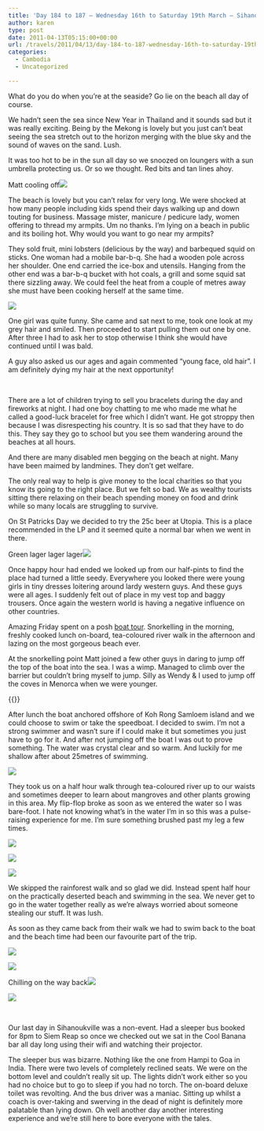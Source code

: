 ```yaml
---
title: 'Day 184 to 187 – Wednesday 16th to Saturday 19th March – Sihanoukville'
author: karen
type: post
date: 2011-04-13T05:15:00+00:00
url: /travels/2011/04/13/day-184-to-187-wednesday-16th-to-saturday-19th-march-sihanoukville/
categories:
  - Cambodia
  - Uncategorized

---
```

What do you do when you’re at the seaside? Go lie on the beach all day of course.

We hadn’t seen the sea since New Year in Thailand and it sounds sad but it was really exciting. Being by the Mekong is lovely but you just can’t beat seeing the sea stretch out to the horizon merging with the blue sky and the sound of waves on the sand. Lush.

It was too hot to be in the sun all day so we snoozed on loungers with a sun umbrella protecting us. Or so we thought. Red bits and tan lines ahoy. 

Matt cooling off![](/travels-wp-content/uploads/2011/04/P1050713.jpg)

The beach is lovely but you can’t relax for very long. We were shocked at how many people including kids spend their days walking up and down touting for business. Massage mister, manicure / pedicure lady, women offering to thread my armpits. Um no thanks. I’m lying on a beach in public and its boiling hot. Why would you want to go near my armpits? 

They sold fruit, mini lobsters (delicious by the way) and barbequed squid on sticks. One woman had a mobile bar-b-q. She had a wooden pole across her shoulder. One end carried the ice-box and utensils. Hanging from the other end was a bar-b-q bucket with hot coals, a grill and some squid sat there sizzling away. We could feel the heat from a couple of metres away she must have been cooking herself at the same time.

![](/travels-wp-content/uploads/2011/04/P1050707.jpg)

One girl was quite funny. She came and sat next to me, took one look at my grey hair and smiled. Then proceeded to start pulling them out one by one. After three I had to ask her to stop otherwise I think she would have continued until I was bald.

A guy also asked us our ages and again commented “young face, old hair”. I am definitely dying my hair at the next opportunity!

&nbsp;

There are a lot of children trying to sell you bracelets during the day and fireworks at night. I had one boy chatting to me who made me what he called a good-luck bracelet for free which I didn’t want. He got stroppy then because I was disrespecting his country. It is so sad that they have to do this. They say they go to school but you see them wandering around the beaches at all hours. 

And there are many disabled men begging on the beach at night. Many have been maimed by landmines. They don’t get welfare. 

The only real way to help is give money to the local charities so that you know its going to the right place. But we felt so bad. We as wealthy tourists sitting there relaxing on their beach spending money on food and drink while so many locals are struggling to survive.

On St Patricks Day we decided to try the 25c beer at Utopia. This is a place recommended in the LP and it seemed quite a normal bar when we went in there. 

Green lager lager lager![](/travels-wp-content/uploads/2011/04/P1050716.jpg)

Once happy hour had ended we looked up from our half-pints to find the place had turned a little seedy. Everywhere you looked there were young girls in tiny dresses loitering around lardy western guys. And these guys were all ages. I suddenly felt out of place in my vest top and baggy trousers. Once again the western world is having a negative influence on other countries. 


Amazing Friday spent on a posh [boat tour][4]. Snorkelling in the morning, freshly cooked lunch on-board, tea-coloured river walk in the afternoon and lazing on the most gorgeous beach ever.

At the snorkelling point Matt joined a few other guys in daring to jump off the top of the boat into the sea. I was a wimp. Managed to climb over the barrier but couldn’t bring myself to jump. Silly as Wendy & I used to jump off the coves in Menorca when we were younger. 

{{<youtube XKh2DSdeiEg>}}

After lunch the boat anchored offshore of Koh Rong Samloem island and we could choose to swim or take the speedboat. I decided to swim. I’m not a strong swimmer and wasn’t sure if I could make it but sometimes you just have to go for it. And after not jumping off the boat I was out to prove something. The water was crystal clear and so warm. And luckily for me shallow after about 25metres of swimming. 

![](/travels-wp-content/uploads/2011/04/IMG_3686.jpg)

They took us on a half hour walk through tea-coloured river up to our waists and sometimes deeper to learn about mangroves and other plants growing in this area. My flip-flop broke as soon as we entered the water so I was bare-foot. I hate not knowing what’s in the water I’m in so this was a pulse-raising experience for me. I’m sure something brushed past my leg a few times.

![](/travels-wp-content/uploads/2011/04/P1050742.jpg)

![](/travels-wp-content/uploads/2011/04/P1050749.jpg)

![](/travels-wp-content/uploads/2011/04/IMG_3697.jpg)

We skipped the rainforest walk and so glad we did. Instead spent half hour on the practically deserted beach and swimming in the sea. We never get to go in the water together really as we’re always worried about someone stealing our stuff. It was lush. 

As soon as they came back from their walk we had to swim back to the boat and the beach time had been our favourite part of the trip.

![](/travels-wp-content/uploads/2011/04/IMG_3682.jpg)

![](/travels-wp-content/uploads/2011/04/P1050752.jpg)

Chilling on the way back![](/travels-wp-content/uploads/2011/04/IMG_3708.jpg)

![](/travels-wp-content/uploads/2011/04/P1050755.jpg)

&nbsp;

Our last day in Sihanoukville was a non-event. Had a sleeper bus booked for 8pm to Siem Reap so once we checked out we sat in the Cool Banana bar all day long using their wifi and watching their projector.

The sleeper bus was bizarre. Nothing like the one from Hampi to Goa in India. There were two levels of completely reclined seats. We were on the bottom level and couldn’t really sit up. The lights didn’t work either so you had no choice but to go to sleep if you had no torch. The on-board deluxe toilet was revolting. And the bus driver was a maniac. Sitting up whilst a coach is over-taking and swerving in the dead of night is definitely more palatable than lying down. Oh well another day another interesting experience and we’re still here to bore everyone with the tales.

 [1]: http://www.mattburns.co.uk/travels/wp-content/uploads/2011/04/P10507131.jpg
 [2]: http://www.mattburns.co.uk/travels/wp-content/uploads/2011/04/P10507071.jpg
 [3]: http://www.mattburns.co.uk/travels/wp-content/uploads/2011/04/P10507161.jpg
 [4]: http://www.suntours-cambodia.com/
 [5]: http://www.mattburns.co.uk/travels/wp-content/uploads/2011/04/IMG_36861.jpg
 [6]: http://www.mattburns.co.uk/travels/wp-content/uploads/2011/04/P10507421.jpg
 [7]: http://www.mattburns.co.uk/travels/wp-content/uploads/2011/04/P10507491.jpg
 [8]: http://www.mattburns.co.uk/travels/wp-content/uploads/2011/04/IMG_36971.jpg
 [9]: http://www.mattburns.co.uk/travels/wp-content/uploads/2011/04/IMG_36821.jpg
 [10]: http://www.mattburns.co.uk/travels/wp-content/uploads/2011/04/P10507521.jpg
 [11]: http://www.mattburns.co.uk/travels/wp-content/uploads/2011/04/IMG_37081.jpg
 [12]: http://www.mattburns.co.uk/travels/wp-content/uploads/2011/04/P10507551.jpg